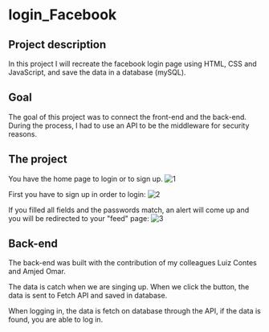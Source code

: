 # login_Facebook
## Project description
  In this project I will recreate the facebook login page using HTML, CSS and JavaScript, and 
  save the data in a database (mySQL).


## Goal
  The goal of this project was to connect the front-end and the back-end. During the process, I had to use 
  an API to be the middleware for security reasons. 

## The project
  You have the home page to login or to sign up. 
  ![1](https://user-images.githubusercontent.com/98755412/185592956-e6667b82-c42f-43a8-93bb-db8d1f444406.png)


  First you have to sign up in order to login: 
  ![2](https://user-images.githubusercontent.com/98755412/185593094-d782b8ff-e32f-474f-b2b5-b689e17402d1.png)


  If you filled all fields and the passwords match, an alert will come up and you will be redirected to your "feed" page:
  ![3](https://user-images.githubusercontent.com/98755412/185593430-3a3e3f1e-a3c9-4433-907c-4b03c53ef973.png)

  
 ## Back-end
   The back-end was built with the contribution of my colleagues Luiz Contes and Amjed Omar.
   
   The data is catch when we are singing up. When we click the button, the data is sent to Fetch API and saved in database.
   
   When logging in, the data is fetch on database through the API, if the data is found, you are able to log in.
